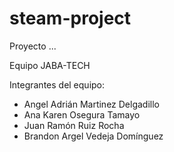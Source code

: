 # steam-project

Proyecto ...

Equipo JABA-TECH

Integrantes del equipo:
- Angel Adrián Martinez Delgadillo
- Ana Karen Osegura Tamayo
- Juan Ramón Ruiz Rocha
- Brandon Argel Vedeja Domínguez